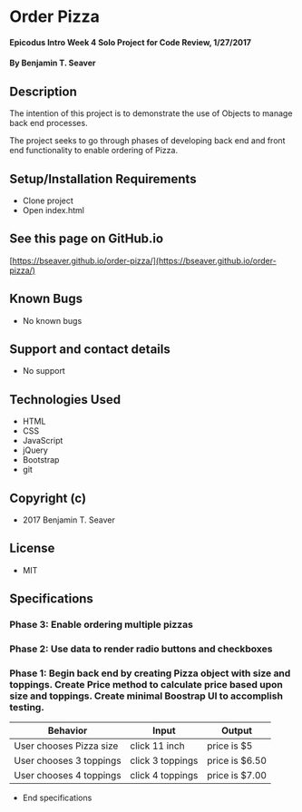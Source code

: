 # Order Pizza

#### Epicodus Intro Week 4 Solo Project for Code Review, 1/27/2017

#### By Benjamin T. Seaver

## Description

The intention of this project is to demonstrate the use of Objects to manage back end processes.

The project seeks to go through phases of developing back end and front end functionality to enable ordering of Pizza.

## Setup/Installation Requirements
* Clone project
* Open index.html

## See this page on GitHub.io
[https://bseaver.github.io/order-pizza/](https://bseaver.github.io/order-pizza/)

## Known Bugs
* No known bugs

## Support and contact details
* No support

## Technologies Used
* HTML
* CSS
* JavaScript
* jQuery
* Bootstrap
* git

## Copyright (c)
* 2017 Benjamin T. Seaver

## License
* MIT

## Specifications
### Phase 3: Enable ordering multiple pizzas

### Phase 2: Use data to render radio buttons and checkboxes

### Phase 1: Begin back end by creating Pizza object with size and toppings. Create Price method to calculate price based upon size and toppings.  Create minimal Boostrap UI to accomplish testing.

|  Behavior | Input | Output |
| ----------|-------|--------|
| User chooses Pizza size | click 11 inch | price is $5 |
| User chooses 3 toppings | click 3 toppings | price is $6.50 |
| User chooses 4 toppings | click 4 toppings | price is $7.00 |


* End specifications
